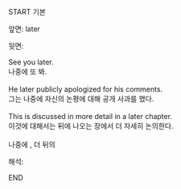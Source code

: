 START
기본

앞면:
later


뒷면:
<div>See you later. </div><div>나중에 또 봐.</div><div><br></div><div><div>He later publicly apologized for his comments. </div><div><div>그는 나중에 자신의 논평에 대해 공개 사과를 했다.</div></div></div><div><br></div><div><div>This is discussed in more detail in a later chapter. </div><div>이것에 대해서는 뒤에 나오는 장에서 더 자세히 논의한다.</div></div><div><br></div><div>나중에 , 더 뒤의</div>


해석:
<!--ID: 1746614454187-->
END